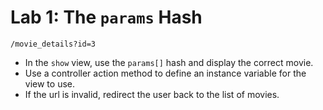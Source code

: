 # Lab 1: The `params` Hash

`/movie_details?id=3`

- In the `show` view, use the `params[]` hash and display the correct movie.
- Use a controller action method to define an instance variable for the view to use.  
- If the url is invalid, redirect the user back to the list of movies.
